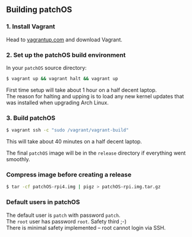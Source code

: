 ## Building patchOS

### 1. Install Vagrant

Head to [vagrantup.com](https://www.vagrantup.com/downloads.html) and download Vagrant.

### 2. Set up the patchOS build environment

In your `patchOS` source directory:
```sh
$ vagrant up && vagrant halt && vagrant up
```

First time setup will take about 1 hour on a half decent laptop.  
The reason for halting and upping is to load any new kernel updates that was installed when upgrading Arch Linux.

### 3. Build patchOS

```sh
$ vagrant ssh -c "sudo /vagrant/vagrant-build"
```

This will take about 40 minutes on a half decent laptop.

The final `patchOS` image will be in the `release` directory if everything went smoothly.

### Compress image before creating a release

```sh
$ tar -cf patchOS-rpi4.img | pigz > patchOS-rpi.img.tar.gz
```

### Default users in patchOS

The default user is `patch` with password `patch`.  
The `root` user has password `root`. Safety third ;-)  
There is minimal safety implemented – root cannot login via SSH.
